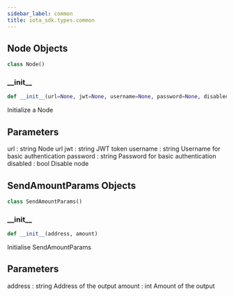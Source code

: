 ```yaml
---
sidebar_label: common
title: iota_sdk.types.common
---
```


## Node Objects

```python
class Node()
```

### \_\_init\_\_

```python
def __init__(url=None, jwt=None, username=None, password=None, disabled=None)
```

Initialize a Node

Parameters
----------
url : string
    Node url
jwt : string
    JWT token
username : string
    Username for basic authentication
password : string
    Password for basic authentication
disabled : bool
    Disable node

## SendAmountParams Objects

```python
class SendAmountParams()
```

### \_\_init\_\_

```python
def __init__(address, amount)
```

Initialise SendAmountParams

Parameters
----------
address : string
    Address of the output
amount : int
    Amount of the output

